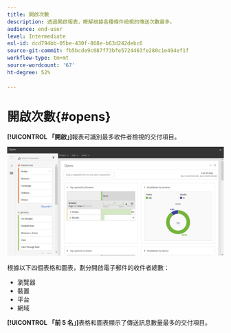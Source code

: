 ```yaml
---
title: 開啟次數
description: 透過開啟報表，瞭解根據各種條件檢視的傳送次數最多。
audience: end-user
level: Intermediate
exl-id: dcd794bb-05be-430f-868e-b63d242debc6
source-git-commit: fb5bcde9c087f73bfe5724463fe280c1e494ef1f
workflow-type: tm+mt
source-wordcount: '67'
ht-degree: 52%

---
```


# 開啟次數{#opens}

**[!UICONTROL 「開啟」]**&#x200B;報表可識別最多收件者檢視的交付項目。

![](assets/delivery_reports_opens.png)

根據以下四個表格和圖表，劃分開啟電子郵件的收件者總數：

* 瀏覽器
* 裝置
* 平台
* 網域

**[!UICONTROL 「前 5 名」]**&#x200B;表格和圖表顯示了傳送訊息數量最多的交付項目。
